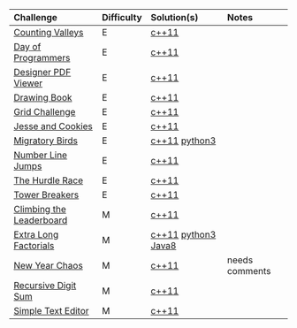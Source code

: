 
| Challenge    | Difficulty | Solution(s) | Notes |
| :-------- | :------- | :------- | :------- |
| [Counting Valleys](https://www.hackerrank.com/challenges/counting-valleys/) | E    | [c++11](counting_valleys.cpp) | |
| [Day of Programmers](https://www.hackerrank.com/challenges/day-of-the-programmer/) | E    | [c++11](day_of_programmers.cpp)| |
| [Designer PDF Viewer](https://www.hackerrank.com/challenges/designer-pdf-viewer/)    | E   | [c++11](designer_pdf_viewer.cpp)| |
| [Drawing Book](https://www.hackerrank.com/challenges/drawing-book)  | E    | [c++11](drawing_book.cpp) | |
| [Grid Challenge](https://www.hackerrank.com/challenges/one-week-preparation-kit-grid-challenge/) | E  | [c++11](grid_challenge.cpp) | |
| [Jesse and Cookies](https://www.hackerrank.com/challenges/one-week-preparation-kit-jesse-and-cookies) | E  | [c++11](jesse_and_cookies.cpp) | |
| [Migratory Birds](https://www.hackerrank.com/challenges/migratory-birds/) | E  | [c++11](migratory_birds.cpp)  [python3](migratory_birds.py)| |
| [Number Line Jumps](https://www.hackerrank.com/challenges/kangaroo/)    | E| [c++11](number_line_jumps.cpp) | |
| [The Hurdle Race](https://www.hackerrank.com/challenges/the-hurdle-race) | E    | [c++11](the_hurdle_race.cpp) | |
| [Tower Breakers](https://www.hackerrank.com/challenges/one-week-preparation-kit-tower-breakers-1/)    | E    | [c++11](tower_breakers.cpp)| |
| [Climbing the Leaderboard](https://www.hackerrank.com/challenges/climbing-the-leaderboard/)  | M    | [c++11](climbing_the_leaderboard.cpp)| |
| [Extra Long Factorials](https://www.hackerrank.com/challenges/extra-long-factorials)  | M    | [c++11](## 'When I have time.') [python3](extra_long_factorials.py) [Java8](extra_long_factorials.java)| |
| [New Year Chaos](https://www.hackerrank.com/challenges/one-week-preparation-kit-new-year-chaos/)  | M   | [c++11](new_year_chaos.cpp) | needs comments |
| [Recursive Digit Sum](https://www.hackerrank.com/challenges/one-week-preparation-kit-recursive-digit-sum/)  | M   | [c++11](recursive_digit_sum.cpp) | |
| [Simple Text Editor](https://www.hackerrank.com/challenges/one-week-preparation-kit-simple-text-editor/)  | M    | [c++11](simple_text_editor.cpp)| |